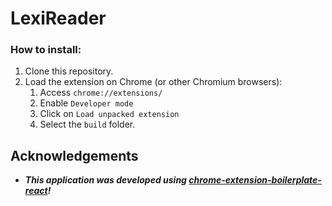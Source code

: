 # LexiReader

### How to install:

1. Clone this repository.
2. Load the extension on Chrome (or other Chromium browsers):
   1. Access `chrome://extensions/`
   2. Enable `Developer mode`
   3. Click on `Load unpacked extension`
   4. Select the `build` folder.

## Acknowledgements

- **_This application was developed using [chrome-extension-boilerplate-react](https://github.com/lxieyang/chrome-extension-boilerplate-react)!_**
